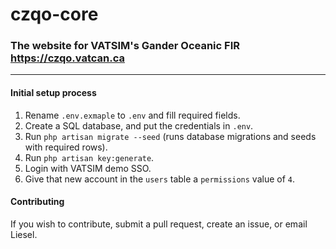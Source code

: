 # czqo-core 
### The website for VATSIM's Gander Oceanic FIR https://czqo.vatcan.ca
---

#### Initial setup process

1. Rename `.env.exmaple` to `.env` and fill required fields.
2. Create a SQL database, and put the credentials in `.env`.
3. Run `php artisan migrate --seed` (runs database migrations and seeds with required rows).
4. Run `php artisan key:generate`.
5. Login with VATSIM demo SSO.
6. Give that new account in the `users` table a `permissions` value of `4`.

#### Contributing

If you wish to contribute, submit a pull request, create an issue, or email Liesel.
